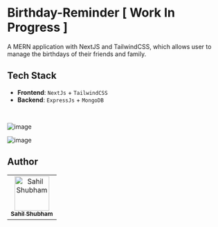 # Birthday-Reminder [ Work In Progress ]

A MERN application with NextJS and TailwindCSS, which allows user to manage the birthdays of their friends and family.

## Tech Stack
- **Frontend**: `NextJs` + `TailwindCSS`
- **Backend**: `ExpressJs` + `MongoDB`
<br>

![image](https://user-images.githubusercontent.com/54865101/155555216-9cc0bf55-e6b6-414a-9605-f4e4284c161b.png)

![image](https://user-images.githubusercontent.com/54865101/155556614-6b629159-73d6-4a08-ad97-cb2981c9518d.png)

## Author
<table><tr><td align="center"><a href="https://linktr.ee/soilshubham"><img src="https://avatars.githubusercontent.com/u/54865101?v=4" width="80px;" alt="Sahil Shubham"/><br /><sub><b>Sahil Shubham</b></sub></a><br /></td></table>

